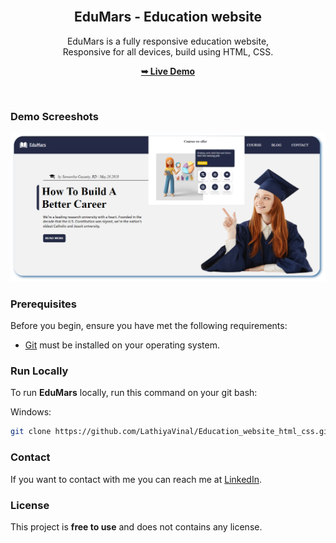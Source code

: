 <div align="center">

  <br />

  <h2 align="center">EduMars - Education website</h2>

  EduMars is a fully responsive education website, <br />Responsive for all devices, build using HTML, CSS.

  <a href="https://soft-sopapillas-cc1435.netlify.app"><strong>➥ Live Demo</strong></a>

</div>

<br />

### Demo Screeshots

![Screenshot](screen.png)

### Prerequisites

Before you begin, ensure you have met the following requirements:

* [Git](https://git-scm.com/downloads "Download Git") must be installed on your operating system.

### Run Locally

To run **EduMars** locally, run this command on your git bash:

Windows:

```bash
git clone https://github.com/LathiyaVinal/Education_website_html_css.git
```

### Contact

If you want to contact with me you can reach me at [LinkedIn](https://www.linkedin.com/in/vinal-lathiya-699498119/).

### License

This project is **free to use** and does not contains any license.
